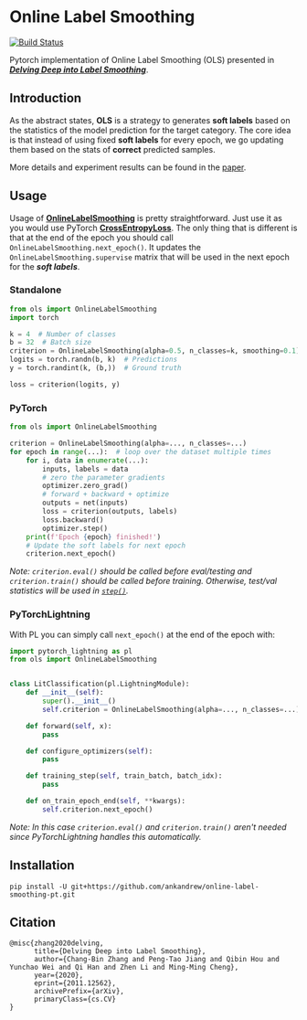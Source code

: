 # Online Label Smoothing

[![Build Status](https://www.travis-ci.com/ankandrew/online-label-smoothing-pt.svg?branch=main)](https://www.travis-ci.com/ankandrew/online-label-smoothing-pt)

Pytorch implementation of Online Label Smoothing (OLS) presented in [_**Delving Deep into Label Smoothing**_](https://arxiv.org/abs/2011.12562).

## Introduction

As the abstract states, **OLS** is a strategy to generates **soft labels** based on
the statistics of the model prediction for the target category. The core idea is that
instead of using fixed **soft labels** for every epoch, we go updating them based on
the stats of **correct** predicted samples.

More details and experiment results can be found in the [paper](https://arxiv.org/abs/2011.12562).

## Usage

Usage of [**OnlineLabelSmoothing**](./ols/online_label_smooth.py) is pretty straightforward.
Just use it as you would use PyTorch [**CrossEntropyLoss**](https://pytorch.org/docs/stable/generated/torch.nn.CrossEntropyLoss.html).
The only thing that is different is that at the end of the epoch you should call `OnlineLabelSmoothing.next_epoch()`. It updates the
`OnlineLabelSmoothing.supervise` matrix that will be used in the next epoch for the _**soft labels**_.


### Standalone
```python
from ols import OnlineLabelSmoothing
import torch

k = 4  # Number of classes
b = 32  # Batch size
criterion = OnlineLabelSmoothing(alpha=0.5, n_classes=k, smoothing=0.1)
logits = torch.randn(b, k)  # Predictions
y = torch.randint(k, (b,))  # Ground truth

loss = criterion(logits, y)
```

### PyTorch

```python
from ols import OnlineLabelSmoothing

criterion = OnlineLabelSmoothing(alpha=..., n_classes=...)
for epoch in range(...):  # loop over the dataset multiple times
    for i, data in enumerate(...):
        inputs, labels = data
        # zero the parameter gradients
        optimizer.zero_grad()
        # forward + backward + optimize
        outputs = net(inputs)
        loss = criterion(outputs, labels)
        loss.backward()
        optimizer.step()
    print(f'Epoch {epoch} finished!')
    # Update the soft labels for next epoch
    criterion.next_epoch()
```
_Note: `criterion.eval()` should be called before eval/testing and `criterion.train()` should be
called before training. Otherwise, test/val statistics will be used in [`step()`](ols/online_label_smooth.py)._

### PyTorchLightning

With PL you can simply call `next_epoch()` at the end of the epoch with:

```python
import pytorch_lightning as pl
from ols import OnlineLabelSmoothing


class LitClassification(pl.LightningModule):
    def __init__(self):
        super().__init__()
        self.criterion = OnlineLabelSmoothing(alpha=..., n_classes=...)

    def forward(self, x):
        pass

    def configure_optimizers(self):
        pass

    def training_step(self, train_batch, batch_idx):
        pass

    def on_train_epoch_end(self, **kwargs):
        self.criterion.next_epoch()

```
_Note: In this case `criterion.eval()` and `criterion.train()` aren't needed
since PyTorchLightning handles this automatically._

## Installation

```
pip install -U git+https://github.com/ankandrew/online-label-smoothing-pt.git
```

## Citation

```
@misc{zhang2020delving,
      title={Delving Deep into Label Smoothing}, 
      author={Chang-Bin Zhang and Peng-Tao Jiang and Qibin Hou and Yunchao Wei and Qi Han and Zhen Li and Ming-Ming Cheng},
      year={2020},
      eprint={2011.12562},
      archivePrefix={arXiv},
      primaryClass={cs.CV}
}
```
